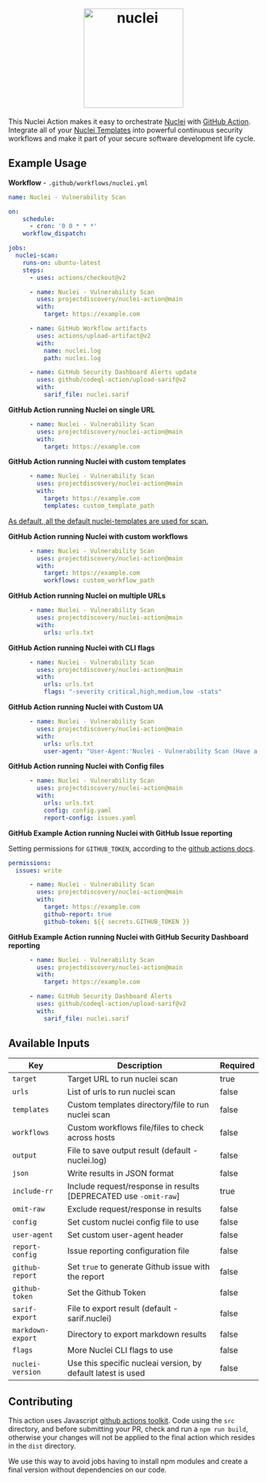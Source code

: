 <h1 align="center">
  <img src="https://github.com/projectdiscovery/nuclei/blob/main/static/nuclei-logo.png" alt="nuclei" width="200px"></a>
  <br>
</h1>

This Nuclei Action makes it easy to orchestrate [Nuclei](https://github.com/projectdiscovery/nuclei) with [GitHub Action](https://github.com/features/actions).
Integrate all of your [Nuclei Templates](https://github.com/projectdiscovery/nuclei-templates) into powerful continuous security workflows and make it part of your secure software development life cycle.

Example Usage
-----

**Workflow** - `.github/workflows/nuclei.yml`

```yaml
name: Nuclei - Vulnerability Scan

on:
    schedule:
      - cron: '0 0 * * *'
    workflow_dispatch:

jobs:
  nuclei-scan:
    runs-on: ubuntu-latest
    steps:
      - uses: actions/checkout@v2

      - name: Nuclei - Vulnerability Scan
        uses: projectdiscovery/nuclei-action@main
        with:
          target: https://example.com

      - name: GitHub Workflow artifacts
        uses: actions/upload-artifact@v2
        with:
          name: nuclei.log
          path: nuclei.log

      - name: GitHub Security Dashboard Alerts update
        uses: github/codeql-action/upload-sarif@v2
        with:
          sarif_file: nuclei.sarif
```

**GitHub Action running Nuclei on single URL**

```yaml
      - name: Nuclei - Vulnerability Scan
        uses: projectdiscovery/nuclei-action@main
        with:
          target: https://example.com
```

**GitHub Action running Nuclei with custom templates**

```yaml
      - name: Nuclei - Vulnerability Scan
        uses: projectdiscovery/nuclei-action@main
        with:
          target: https://example.com
          templates: custom_template_path
```

<ins>As default, all the default [nuclei-templates](https://github.com/projectdiscovery/nuclei-templates) are used for scan.</ins>

**GitHub Action running Nuclei with custom workflows**

```yaml
      - name: Nuclei - Vulnerability Scan
        uses: projectdiscovery/nuclei-action@main
        with:
          target: https://example.com
          workflows: custom_workflow_path
```

**GitHub Action running Nuclei on multiple URLs**

```yaml
      - name: Nuclei - Vulnerability Scan
        uses: projectdiscovery/nuclei-action@main
        with:
          urls: urls.txt
```

**GitHub Action running Nuclei with CLI flags**

```yaml
      - name: Nuclei - Vulnerability Scan
        uses: projectdiscovery/nuclei-action@main
        with:
          urls: urls.txt
          flags: "-severity critical,high,medium,low -stats"
```

**GitHub Action running Nuclei with Custom UA**

```yaml
      - name: Nuclei - Vulnerability Scan
        uses: projectdiscovery/nuclei-action@main
        with:
          urls: urls.txt
          user-agent: "User-Agent:'Nuclei - Vulnerability Scan (Have a nice day)'"
```

**GitHub Action running Nuclei with Config files**

```yaml
      - name: Nuclei - Vulnerability Scan
        uses: projectdiscovery/nuclei-action@main
        with:
          urls: urls.txt
          config: config.yaml
          report-config: issues.yaml
```

**GitHub Example Action running Nuclei with GitHub Issue reporting**

Setting permissions for `GITHUB_TOKEN`, according to the [github actions docs](https://docs.github.com/en/actions/security-guides/automatic-token-authentication#permissions-for-the-github_token).
```yaml
permissions:
  issues: write
```

```yaml
      - name: Nuclei - Vulnerability Scan
        uses: projectdiscovery/nuclei-action@main
        with:
          target: https://example.com
          github-report: true
          github-token: ${{ secrets.GITHUB_TOKEN }}
```

**GitHub Example Action running Nuclei with GitHub Security Dashboard reporting**

```yaml
      - name: Nuclei - Vulnerability Scan
        uses: projectdiscovery/nuclei-action@main
        with:
          target: https://example.com

      - name: GitHub Security Dashboard Alerts
        uses: github/codeql-action/upload-sarif@v2
        with:
          sarif_file: nuclei.sarif
```

Available Inputs
------

| Key               | Description                                                      | Required |
| ----------------- |------------------------------------------------------------------| -------- |
| `target`          | Target URL to run nuclei scan                                    | true     |
| `urls`            | List of urls to run nuclei scan                                  | false    |
| `templates`       | Custom templates directory/file to run nuclei scan               | false    |
| `workflows`       | Custom workflows file/files to check across hosts                | false    |
| `output`          | File to save output result (default - nuclei.log)                | false    |
| `json`            | Write results in JSON format                                     | false    |
| `include-rr`      | Include request/response in results [DEPRECATED use `-omit-raw`] | true     |
| `omit-raw`        | Exclude request/response in results                              | false    |
| `config`          | Set custom nuclei config file to use                             | false    |
| `user-agent`      | Set custom user-agent header                                     | false    |
| `report-config`   | Issue reporting configuration file                               | false    |
| `github-report`   | Set `true` to generate Github issue with the report              | false    |
| `github-token`    | Set the Github Token                                             | false    |
| `sarif-export`    | File to export result (default - sarif.nuclei)                   | false    |
| `markdown-export` | Directory to export markdown results                             | false    |
| `flags`           | More Nuclei CLI flags to use                                     | false    |
| `nuclei-version`  | Use this specific nucleai version, by default latest is used     | false    |


## Contributing

This action uses Javascript [github actions toolkit](https://github.com/actions/toolkit). Code using the `src` directory, and before submitting your PR, check and run a `npm run build`, otherwise your changes will not be applied to the final action which resides in the `dist` directory.

We use this way to avoid jobs having to install npm modules and create a final version without dependencies on our code.

